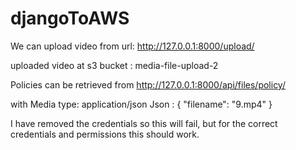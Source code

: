 # djangoToAWS

We can upload video from url:
http://127.0.0.1:8000/upload/


uploaded video at s3 bucket : media-file-upload-2



 Policies can be retrieved from
 http://127.0.0.1:8000/api/files/policy/
 
 
 with 
 Media type: application/json
 Json :  { "filename": "9.mp4" }
 
 
 I have removed the credentials so this will fail,
 but for the correct credentials and permissions
 this should work.
 

